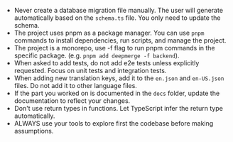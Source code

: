 - Never create a database migration file manually. The user will generate
  automatically based on the `schema.ts` file. You only need to update the
  schema.
- The project uses pnpm as a package manager. You can use `pnpm` commands to
  install dependencies, run scripts, and manage the project.
- The project is a monorepo, use -f flag to run pnpm commands in the specific
  package. (e.g. `pnpm add deepmerge -f backend`).
- When asked to add tests, do not add e2e tests unless explicitly requested.
  Focus on unit tests and integration tests.
- When adding new translation keys, add it to the `en.json` and `en-US.json`
  files. Do not add it to other language files.
- If the part you worked on is documented in the `docs` folder, update the
  documentation to reflect your changes.
- Don't use return types in functions. Let TypeScript infer the return
  type automatically.
- ALWAYS use your tools to explore first the codebase before making assumptions.
